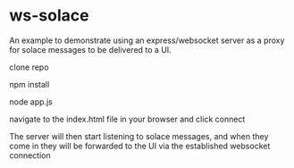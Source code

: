 # ws-solace
An example to demonstrate using an express/websocket server as a proxy for solace messages to be delivered to a UI.

clone repo

npm install

node app.js

navigate to the index.html file in your browser and click connect

The server will then start listening to solace messages, and when they come in they will be forwarded to the UI via the established websocket connection
